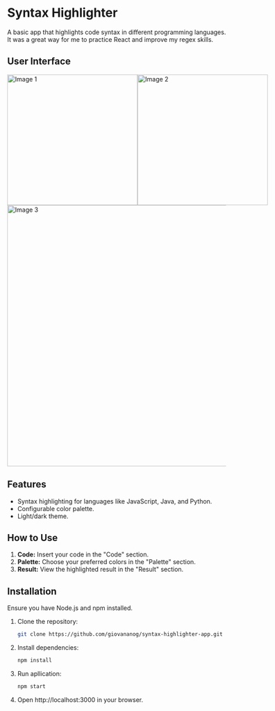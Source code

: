 # Syntax Highlighter

A basic app that highlights code syntax in different programming languages. It was a great way for me to practice React and improve my regex skills.

## User Interface
<div style="display: flex; justify-content: space-between; align-items: center;">
<img src="public/image1.jpg" alt="Image 1" width="300" />
<img src="public/image2.jpg" alt="Image 2" width="300" />
</div>
<img src="public/image3.jpg" alt="Image 3" width="600" />


## Features

- Syntax highlighting for languages like JavaScript, Java, and Python.
- Configurable color palette.
- Light/dark theme.

## How to Use

1. **Code:** Insert your code in the "Code" section.
2. **Palette:** Choose your preferred colors in the "Palette" section.
3. **Result:** View the highlighted result in the "Result" section.

## Installation

Ensure you have Node.js and npm installed.

1. Clone the repository:

   ```bash
   git clone https://github.com/giovananog/syntax-highlighter-app.git
   ```

2. Install dependencies:

   ```bash
   npm install
   ```

3. Run apllication:

   ```bash
   npm start
   ```

4. Open http://localhost:3000 in your browser.